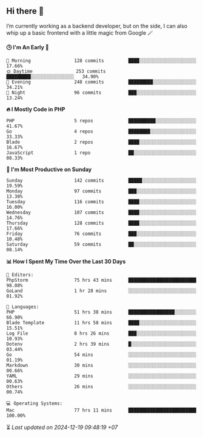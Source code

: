 ## Hi there 👋
I’m currently working as a backend developer, but on the side, I can also whip up a basic frontend with a little magic from Google 🪄

<!--START_SECTION:readme-stats-->
**🕒 I'm An Early 🐤**

```text
🌅 Morning                128 commits         ████░░░░░░░░░░░░░░░░░░░░░   17.66%
🌞 Daytime                253 commits         █████████░░░░░░░░░░░░░░░░   34.90%
🌆 Evening                248 commits         █████████░░░░░░░░░░░░░░░░   34.21%
🌙 Night                  96 commits          ███░░░░░░░░░░░░░░░░░░░░░░   13.24%
```

**🔥 I Mostly Code in PHP**

```text
PHP                      5 repos             ██████████░░░░░░░░░░░░░░░   41.67%
Go                       4 repos             ████████░░░░░░░░░░░░░░░░░   33.33%
Blade                    2 repos             ████░░░░░░░░░░░░░░░░░░░░░   16.67%
JavaScript               1 repo              ██░░░░░░░░░░░░░░░░░░░░░░░   08.33%
```

**📅 I'm Most Productive on Sunday**

```text
Sunday                   142 commits         █████░░░░░░░░░░░░░░░░░░░░   19.59%
Monday                   97 commits          ███░░░░░░░░░░░░░░░░░░░░░░   13.38%
Tuesday                  116 commits         ████░░░░░░░░░░░░░░░░░░░░░   16.00%
Wednesday                107 commits         ████░░░░░░░░░░░░░░░░░░░░░   14.76%
Thursday                 128 commits         ████░░░░░░░░░░░░░░░░░░░░░   17.66%
Friday                   76 commits          ███░░░░░░░░░░░░░░░░░░░░░░   10.48%
Saturday                 59 commits          ██░░░░░░░░░░░░░░░░░░░░░░░   08.14%
```

**📊 How I Spent My Time Over the Last 30 Days**

```text
📝 Editors:
PhpStorm                 75 hrs 43 mins      █████████████████████████   98.08%
GoLand                   1 hr 28 mins        ░░░░░░░░░░░░░░░░░░░░░░░░░   01.92%

💬 Languages:
PHP                      51 hrs 38 mins      █████████████████░░░░░░░░   66.90%
Blade Template           11 hrs 58 mins      ████░░░░░░░░░░░░░░░░░░░░░   15.51%
Log File                 8 hrs 26 mins       ███░░░░░░░░░░░░░░░░░░░░░░   10.93%
Dotenv                   2 hrs 39 mins       █░░░░░░░░░░░░░░░░░░░░░░░░   03.44%
Go                       54 mins             ░░░░░░░░░░░░░░░░░░░░░░░░░   01.19%
Markdown                 30 mins             ░░░░░░░░░░░░░░░░░░░░░░░░░   00.66%
YAML                     29 mins             ░░░░░░░░░░░░░░░░░░░░░░░░░   00.63%
Others                   26 mins             ░░░░░░░░░░░░░░░░░░░░░░░░░   00.74%

💻 Operating Systems:
Mac                      77 hrs 11 mins      █████████████████████████   100.00%
```



⏳ *Last updated on 2024-12-19 09:48:19 +07*
<!--END_SECTION:readme-stats-->

